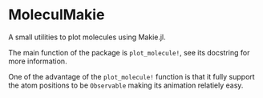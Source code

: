 # MoleculMakie

A small utilities to plot molecules using Makie.jl.

The main function of the package is `plot_molecule!`,
see its docstring for more information.

One of the advantage of the `plot_molecule!` function
is that it fully support the atom positions to be `Observable`
making its animation relatiely easy.